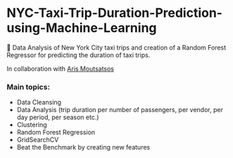 # NYC-Taxi-Trip-Duration-Prediction-using-Machine-Learning
🚕 Data Analysis of New York City taxi trips and creation of a Random Forest Regressor for predicting the duration of taxi trips.

In collaboration with [Aris Moutsatsos](https://github.com/arismoutsatsos)

### Main topics:

- Data Cleansing
- Data Analysis (trip duration per number of passengers, per vendor, per day period, per season etc.)
- Clustering
- Random Forest Regression
- GridSearchCV
- Beat the Benchmark by creating new features
